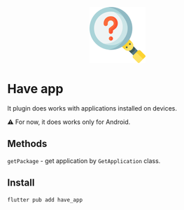 <p align="center">
    <img src="./docs/images/logo.png" alt="logo" width="128" />
</p>

<h1>Have app</h1>

<p>It plugin does works with applications installed on devices.</p>

<aside>⚠️ For now, it does works only for Android.</aside>

<h2>Methods</h2>

`getPackage`  -  get application by `GetApplication` class.

<h2>Install</h2>

```bash
flutter pub add have_app
```
